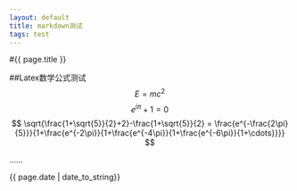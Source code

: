 ```yaml
---
layout: default
title: markdown测试
tags: test
---
```


#{{ page.title }}


##Latex数学公式测试
$$ E = mc^2 $$
$$ e^{i\pi}+1 = 0 $$
$$ \sqrt{\frac{1+\sqrt{5}}{2}+2}-\frac{1+\sqrt{5}}{2} = \frac{e^{-\frac{2\pi}{5}}}{1+\frac{e^{-2\pi}}{1+\frac{e^{-4\pi}}{1+\frac{e^{-6\pi}}{1+\cdots}}}} $$

……

{{ page.date | date_to_string}}

